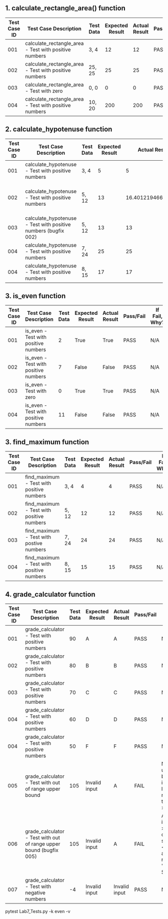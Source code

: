 ## 1. calculate_rectangle_area() function

| Test Case ID | Test Case Description | Test Data | Expected Result | Actual Result | Pass/Fail | If Fail, Why? |
|--------------|-----------------------|-----------|-----------------|---------------|-----------|---------------|
| 001 | calculate_rectangle_area - Test with positive numbers | 3, 4 | 12 | 12 | PASS | N/A
| 002 | calculate_rectangle_area - Test with positive numbers | 25, 25 | 25 | 25 | PASS | N/A
| 003 | calculate_rectangle_area - Test with zero | 0, 0 | 0 | 0 | PASS | N/A
| 004 | calculate_rectangle_area - Test with positive numbers | 10, 20 | 200 | 200 | PASS | N/A 

## 2.  calculate_hypotenuse function

| Test Case ID | Test Case Description | Test Data | Expected Result | Actual Result | Pass/Fail | If Fail, Why? |
|--------------|-----------------------|-----------|-----------------|---------------|-----------|---------------|
| 001 | calculate_hypotenuse - Test with positive numbers | 3, 4 | 5 | 5 | PASS | N/A
| 002 | calculate_hypotenuse - Test with positive numbers | 5, 12 | 13 | 16.401219466856727 | FAIL | A**3 is causing an incorrect calculation
| 003 | calculate_hypotenuse - Test with positive numbers (bugfix 002) | 5, 12 | 13 | 13 | PASS | N/A
| 004 | calculate_hypotenuse - Test with positive numbers | 7, 24 | 25 | 25 | PASS | N/A
| 004 | calculate_hypotenuse - Test with positive numbers | 8, 15 | 17 | 17 | PASS | N/A

## 3.  is_even function
| Test Case ID | Test Case Description | Test Data | Expected Result | Actual Result | Pass/Fail | If Fail, Why? |
|--------------|-----------------------|-----------|-----------------|---------------|-----------|---------------|
| 001 | is_even  - Test with positive numbers | 2 | True | True | PASS | N/A
| 002 | is_even  - Test with positive numbers | 7 | False | False | PASS | N/A
| 003 | is_even  - Test with zero | 0 | True | True | PASS | N/A
| 004 | is_even  - Test with positive numbers | 11 | False | False | PASS | N/A

## 3.  find_maximum function
| Test Case ID | Test Case Description | Test Data | Expected Result | Actual Result | Pass/Fail | If Fail, Why? |
|--------------|-----------------------|-----------|-----------------|---------------|-----------|---------------|
| 001 | find_maximum  - Test with positive numbers | 3, 4 | 4 | 4 | PASS | N/A
| 002 | find_maximum  - Test with positive numbers | 5, 12 | 12 | 12 | PASS | N/A
| 003 | find_maximum  - Test with postive numbers | 7, 24 | 24 | 24 | PASS | N/A
| 004 | find_maximum  - Test with positive numbers | 8, 15 | 15 | 15 | PASS | N/A

## 4.  grade_calculator function
| Test Case ID | Test Case Description | Test Data | Expected Result | Actual Result | Pass/Fail | If Fail, Why? |
|--------------|-----------------------|-----------|-----------------|---------------|-----------|---------------|
| 001 | grade_calculator  - Test with positive numbers | 90 | A | A | PASS | N/A
| 002 | grade_calculator  - Test with positive numbers | 80 | B | B | PASS | N/A
| 003 | grade_calculator  - Test with positive numbers | 70 | C | C | PASS | N/A
| 004 | grade_calculator  - Test with positive numbers | 60 | D | D | PASS | N/A
| 004 | grade_calculator  - Test with positive numbers | 50 | F | F | PASS | N/A
| 005 | grade_calculator  - Test with out of range upper bound | 105 | Invalid input | A | FAIL | No upper bound in logic, need to add > 100
| 006 | grade_calculator  - Test with out of range upper bound (bugfix 005) | 105 | Invalid input | A | FAIL | Added if score > 100 or score < 0: and return "Invalid Score"
| 007 | grade_calculator  - Test with negative numbers | -4 | Invalid input | Invalid input | PASS | N/A















pytest Lab7_Tests.py -k even -v
